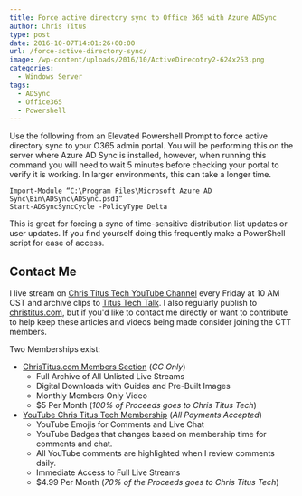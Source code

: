 ```yaml
---
title: Force active directory sync to Office 365 with Azure ADSync
author: Chris Titus
type: post
date: 2016-10-07T14:01:26+00:00
url: /force-active-directory-sync/
image: /wp-content/uploads/2016/10/ActiveDirecotry2-624x253.png
categories:
  - Windows Server
tags:
  - ADSync
  - Office365
  - Powershell
---
```

Use the following from an Elevated Powershell Prompt to force active directory sync to your O365 admin portal. You will be performing this on the server where Azure AD Sync is installed, however, when running this command you will need to wait 5 minutes before checking your portal to verify it is working. In larger environments, this can take a longer time.<!--more-->

```
Import-Module “C:\Program Files\Microsoft Azure AD Sync\Bin\ADSync\ADSync.psd1”
Start-ADSyncSyncCycle -PolicyType Delta
```

This is great for forcing a sync of time-sensitive distribution list updates or user updates. If you find yourself doing this frequently make a PowerShell script for ease of access.

## Contact Me

I live stream on [Chris Titus Tech YouTube Channel][1] every Friday at 10 AM CST and archive clips to [Titus Tech Talk][2]. I also regularly publish to [christitus.com][3], but if you'd like to contact me directly or want to contribute to help keep these articles and videos being made consider joining the CTT members. 

Two Memberships exist:
- [ChrisTitus.com Members Section][4] (_CC Only_)
  - Full Archive of All Unlisted Live Streams
  - Digital Downloads with Guides and Pre-Built Images
  - Monthly Members Only Video
  - $5 Per Month (_100% of Proceeds goes to Chris Titus Tech_)
- [YouTube Chris Titus Tech Membership][5] (_All Payments Accepted_)
  - YouTube Emojis for Comments and Live Chat
  - YouTube Badges that changes based on membership time for comments and chat.
  - All YouTube comments are highlighted when I review comments daily. 
  - Immediate Access to Full Live Streams
  - $4.99 Per Month (_70% of the Proceeds goes to Chris Titus Tech_)

 [1]: https://www.youtube.com/c/ChrisTitusTech
 [2]: https://www.youtube.com/c/ChrisTitusTechStreams
 [3]: https://christitus.com/
 [4]: https://portal.christitus.com
 [5]: https://links.christitus.com/join